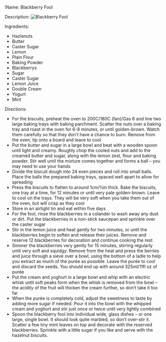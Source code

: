!Name: Blackberry Fool

Description:
![Blackberry Fool](https://www.themealdb.com/images/media/meals/rpvptu1511641092.jpg "Blackberry Fool")

Ingredients:
- Hazlenuts
- Butter
- Caster Sugar
- Lemon
- Plain Flour
- Baking Powder
- Blackberrys
- Sugar
- Caster Sugar
- Lemon Juice
- Double Cream
- Yogurt
- Mint

Directions:
- For the biscuits, preheat the oven to 200C/180C (fan)/Gas 6 and line two large baking trays with baking parchment. Scatter the nuts over a baking tray and roast in the oven for 6-8 minutes, or until golden-brown. Watch them carefully so that they don’t have a chance to burn. Remove from the oven, tip onto a board and leave to cool
- Put the butter and sugar in a large bowl and beat with a wooden spoon until light and creamy. Roughly chop the cooled nuts and add to the creamed butter and sugar, along with the lemon zest, flour and baking powder. Stir well until the mixture comes together and forms a ball – you may need to use your hands
- Divide the biscuit dough into 24 even pieces and roll into small balls. Place the balls the prepared baking trays, spaced well apart to allow for spreading
- Press the biscuits to flatten to around 1cm/½in thick. Bake the biscuits, one tray at a time, for 12 minutes or until very pale golden-brown. Leave to cool on the trays. They will be very soft when you take them out of the oven, but will crisp as they cool
- Store in an airtight tin and eat within five days
- For the fool, rinse the blackberries in a colander to wash away any dust or dirt. Put the blackberries in a non-stick saucepan and sprinkle over the caster sugar
- Stir in the lemon juice and heat gently for two minutes, or until the blackberries begin to soften and release their juices. Remove and reserve 12 blackberries for decoration and continue cooking the rest
- Simmer the blackberries very gently for 15 minutes, stirring regularly until very soft and squidgy. Remove from the heat and press the berries and juice through a sieve over a bowl, using the bottom of a ladle to help you extract as much of the purée as possible. Leave the purée to cool and discard the seeds. You should end up with around 325ml/11fl oz of purée
- Put the cream and yoghurt in a large bowl and whip with an electric whisk until soft peaks form when the whisk is removed from the bowl – the acidity of the fruit will thicken the cream further, so don’t take it too far
- When the purée is completely cold, adjust the sweetness to taste by adding more sugar if needed. Pour it into the bowl with the whipped cream and yoghurt and stir just once or twice until very lightly combined
- Spoon the blackberry fool into individual wide, glass dishes – or one large, single bowl. It should look quite marbled, so don’t over-stir it. Scatter a few tiny mint leaves on top and decorate with the reserved blackberries. Sprinkle with a little sugar if you like and serve with the hazelnut biscuits.
